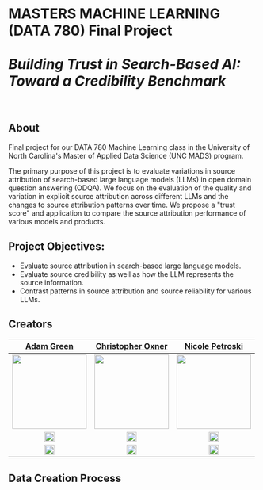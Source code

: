 # MASTERS MACHINE LEARNING (DATA 780) Final Project </br></br> _Building Trust in Search-Based AI:  Toward a Credibility Benchmark_
</br>

## About

Final project for our DATA 780 Machine Learning class in the University of North Carolina's Master of Applied Data Science (UNC MADS) program.

The primary purpose of this project is to evaluate variations in source attribution of search-based
large language models (LLMs) in open domain question answering (ODQA).  We focus on the evaluation of the quality and variation in explicit source attribution across
different LLMs and the changes to source attribution patterns over time. We propose a "trust score"
and application to compare the source attribution
performance of various models and products.

## Project Objectives:
* Evaluate source attribution in search-based large language models.
* Evaluate source credibility as well as how the LLM represents the source information.
* Contrast patterns in source attribution and source reliability for various LLMs.


                
## Creators

|                                                     [Adam Green](https://www.linkedin.com/in/agreen01/)                                                     |                                                   [Christopher Oxner](https://www.linkedin.com/in/chrisoxner/)                                                    |                                               [Nicole Petroski](https://www.linkedin.com/in/nicolepetroski/)                                               |                   
| :----------------------------------------------------------------------------------------------------------------------------------------------------------------: | :----------------------------------------------------------------------------------------------------------------------------------------------------------------: | :----------------------------------------------------------------------------------------------------------------------------------------------------------------: | 
| [<img src="https://github.com/team-fun/SynergyConnect/assets/124797284/7ad0763d-cfab-47d4-ac31-ecb58da3bb9e" width = "150" />](https://github.com/agreen8911) | [<img src="https://github.com/user-attachments/assets/cda67df0-b6f3-45e2-a595-47b00467db5e" width = "150" />](https://github.com/OxDat) | [<img src="https://github.com/user-attachments/assets/b8ecbd8e-eaef-46e0-b681-3cf21039940b" width = "150" />](https://github.com/npetroski) | 
|   [<img src="https://user-images.githubusercontent.com/36062933/108450440-38656600-7233-11eb-9ed0-34ecedcae435.png" width="20"> ](https://github.com/agreen8911)   |   [<img src="https://user-images.githubusercontent.com/36062933/108450440-38656600-7233-11eb-9ed0-34ecedcae435.png" width="20"> ](https://github.com/OxDat)    |   [<img src="https://user-images.githubusercontent.com/36062933/108450440-38656600-7233-11eb-9ed0-34ecedcae435.png" width="20"> ](https://github.com/npetroski)    |   
|                  [ <img src="https://static.licdn.com/sc/h/al2o9zrvru7aqj8e1x2rzsrca" width="20"> ](https://www.linkedin.com/in/agreen01/)                   |                [ <img src="https://static.licdn.com/sc/h/al2o9zrvru7aqj8e1x2rzsrca" width="20"> ](https://www.linkedin.com/in/chrisoxner/)                |              [ <img src="https://static.licdn.com/sc/h/al2o9zrvru7aqj8e1x2rzsrca" width="20"> ](https://www.linkedin.com/in/nicolepetroski/)              |               

## Data Creation Process

